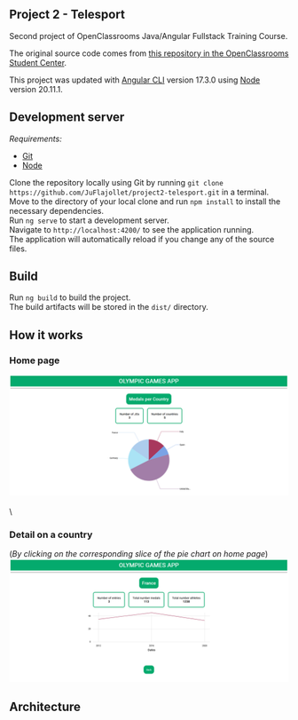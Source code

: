 ## Project 2 - Telesport

Second project of OpenClassrooms Java/Angular Fullstack Training Course.

The original source code comes from [this repository in the OpenClassrooms Student Center](https://github.com/OpenClassrooms-Student-Center/Developpez-le-front-end-en-utilisant-Angular).

This project was updated with [Angular CLI](https://github.com/angular/angular-cli) version 17.3.0 using [Node](https://docs.npmjs.com/about-npm) version 20.11.1.

## Development server

_Requirements:_
- [Git](https://git-scm.com/book/en/v2/Getting-Started-Installing-Git)
- [Node](https://docs.npmjs.com/downloading-and-installing-node-js-and-npm)

Clone the repository locally using Git by running `git clone https://github.com/JuFlajollet/project2-telesport.git` in a terminal.\
Move to the directory of your local clone and run `npm install` to install the necessary dependencies.\
Run `ng serve` to start a development server.\
Navigate to `http://localhost:4200/` to see the application running.\
The application will automatically reload if you change any of the source files.

## Build

Run `ng build` to build the project.\
The build artifacts will be stored in the `dist/` directory.

## How it works

### Home page

![Image of the home page](src/assets/img/homepage.png)
\
\
\
###  Detail on a country 
(_By clicking on the corresponding slice of the pie chart on home page_)
![Image of the detail page](src/assets/img/detailpage.PNG)

## Architecture



